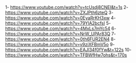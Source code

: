 1- https://www.youtube.com/watch?v=tcUsdj8CNEI&t=1s
2- https://www.youtube.com/watch?v=ZXJPth6zteQ
3- https://www.youtube.com/watch?v=0EyaRrKH3xw
4- https://www.youtube.com/watch?v=79YlA2bcfsI
5- https://www.youtube.com/watch?v=4MxLs7mYc54
6- https://www.youtube.com/watch?v=NrW_UPAr83Q
7- https://www.youtube.com/watch?v=0th6FUR2EN4
8- https://www.youtube.com/watch?v=y9ziXFBmV5o
9- https://www.youtube.com/watch?v=EAJl34f0fYw&t=122s
10- https://www.youtube.com/watch?v=TFBWfHw7ohs&t=170s